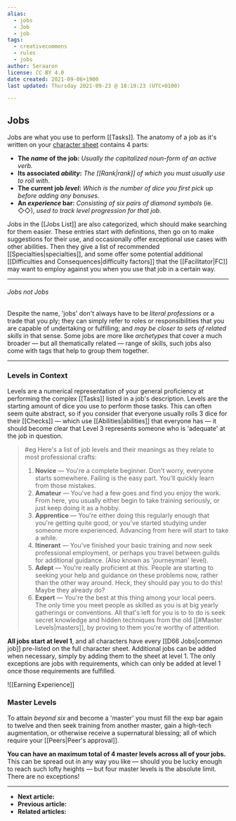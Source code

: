 ```yaml
---
alias:
  - jobs
  - Job
  - job
tags:
  - creativecommons
  - rules
  - jobs
author: Seraaron
license: CC BY 4.0
date created: 2021-09-06+1900
last updated: Thursday 2021-09-23 @ 18:19:23 (UTC+0100)

---
```


## Jobs

Jobs are what you use to perform [[Tasks]]. The anatomy of a job as it's written on your [character sheet](#charsheet) contains 4 parts:

-   **The *name* of the job:** _Usually the capitalized noun-form of an active verb._
-   **Its associated *ability*:** _The [[Rank|rank]] of which you must usually use to roll with_.
-   **The current job *level*:** _Which is the number of dice you first pick up before adding any bonuses._
-   **An *experience* bar:** _Consisting of six pairs of diamond symbols_ (ie. ◇◇), _used to track level progression for that job._

Jobs in the [[Jobs List]] are also categorized, which should make searching for them easier. These entries start with definitions, then go on to make suggestions for their use, and occasionally offer exceptional use cases with other abilities. Then they give a list of recommended [[Specialties|specialties]], and some offer some potential additional [[Difficulties and Consequences|difficulty factors]] that the [[Facilitator|FC]] may want to employ against you when you use that job in a certain way.

---

###### Jobs not _Jobs_

Despite the name, 'jobs' don't always have to be _literal professions_ or a trade that you ply; they can simply refer to roles or responsibilities that you are capable of undertaking or fulfilling; and _may be closer to sets of related skills_ in that sense. Some jobs are more like _archetypes_ that cover a much broader — but all thematically related — range of skills, such jobs also come with tags that help to group them together.

---

### Levels in Context

Levels are a numerical representation of your general proficiency at performing the complex [[Tasks]] listed in a job's description. Levels are the starting amount of dice you use to perform those tasks. This can often seem quite abstract, so if you consider that everyone usually rolls 3 dice for their [[Checks]] — which use [[Abilities|abilities]] that everyone has — it should become clear that Level 3 represents someone who is 'adequate' at the job in question.

> #eg 
> Here's a list of job levels and their meanings as they relate to most professional crafts:
> 
> 1.  **Novice** — You're a complete beginner. Don't worry, everyone starts somewhere. Failing is the easy part. You'll quickly learn from those mistakes.
> 2.  **Amateur** — You've had a few goes and find you enjoy the work. From here, you usually either begin to take training seriously, or just keep doing it as a hobby.
> 3.  **Apprentice** — You're either doing this regularly enough that you're getting quite good, or you've started studying under someone more experienced. Advancing from here will start to take a while.
> 4.  **Itinerant** — You've finished your basic training and now seek professional employment, or perhaps you travel between guilds for additional guidance. (Also known as 'journeyman' level).
> 5.  **Adept** — You're really proficient at this. People are starting to seeking your help and guidance on these problems now, rather than the other way around. Heck, they should pay you to do this! Maybe they already do?
> 6.  **Expert** — You're the best at this thing among your local peers. The only time you meet people as skilled as you is at big yearly gatherings or conventions. All that's left for you is to to do is seek secret knowledge and hidden techniques from the old [[#Master Levels|masters]], by proving to them you're worthy of attention.

**All jobs start at level 1**, and all characters have every [[D66 Jobs|common job]] pre-listed on the full character sheet. Additional jobs can be added when necessary, simply by adding them to the sheet at level 1. The only exceptions are jobs with requirements, which can only be added at level 1 once those requirements are fulfilled.

![[Earning Experience]]

### Master Levels

To attain _beyond six_ and become a 'master' you must fill the exp bar again to twelve and then seek training from another master, gain a high-tech augmentation, or otherwise receive a supernatural blessing; all of which require your [[Peers|Peer's approval]].

**You can have an maximum total of 4 master levels across all of your jobs.** This can be spread out in any way you like — should you be lucky enough to reach such lofty heights — but four master levels is the absolute limit. There are no exceptions! 

---

- **Next article:**
- **Previous article:**
- **Related articles:**
